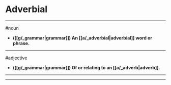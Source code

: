 # Adverbial
---
#noun
- **([[g/_grammar|grammar]]) An [[a/_adverbial|adverbial]] word or phrase.**
---
#adjective
- **([[g/_grammar|grammar]]) Of or relating to an [[a/_adverb|adverb]].**
---
---
